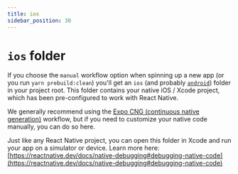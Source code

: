 ```yaml
---
title: ios
sidebar_position: 30
---
```


# `ios` folder

If you choose the `manual` workflow option when spinning up a new app (or you run `yarn prebuild:clean`) you'll get an `ios` (and probably [`android`](./android.md)) folder in your project root. This folder contains your native iOS / Xcode project, which has been pre-configured to work with React Native.

We generally recommend using the [Expo CNG (continuous native generation)](../expo/CNG.md) workflow, but if you need to customize your native code manually, you can do so here.

Just like any React Native project, you can open this folder in Xcode and run your app on a simulator or device. Learn more here: [https://reactnative.dev/docs/native-debugging#debugging-native-code](https://reactnative.dev/docs/native-debugging#debugging-native-code)
